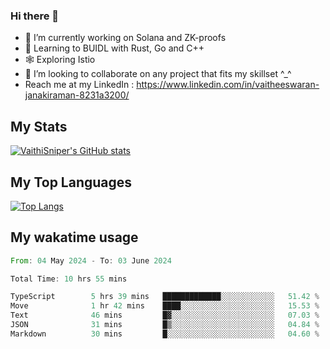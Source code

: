 ### Hi there 👋

- 🔭 I’m currently working on Solana and ZK-proofs
- 📖 Learning to BUIDL with Rust, Go and C++
- 🕸️ Exploring Istio
- 👯 I’m looking to collaborate on any project that fits my skillset ^_^
- Reach me at my LinkedIn : https://www.linkedin.com/in/vaitheeswaran-janakiraman-8231a3200/

## My Stats
[![VaithiSniper's GitHub stats](https://github-readme-stats.vercel.app/api?username=VaithiSniper&hide=stars&theme=radical)](https://github.com/anuraghazra/github-readme-stats)

## My Top Languages

[![Top Langs](https://github-readme-stats.vercel.app/api/top-langs/?username=VaithiSniper&layout=compact)](https://github.com/anuraghazra/github-readme-stats)

## My wakatime usage

<!--START_SECTION:waka-->

```rust
From: 04 May 2024 - To: 03 June 2024

Total Time: 10 hrs 55 mins

TypeScript        5 hrs 39 mins   █████████████░░░░░░░░░░░░   51.42 %
Move              1 hr 42 mins    ████░░░░░░░░░░░░░░░░░░░░░   15.53 %
Text              46 mins         █▓░░░░░░░░░░░░░░░░░░░░░░░   07.03 %
JSON              31 mins         █▒░░░░░░░░░░░░░░░░░░░░░░░   04.84 %
Markdown          30 mins         █░░░░░░░░░░░░░░░░░░░░░░░░   04.60 %
```

<!--END_SECTION:waka-->
